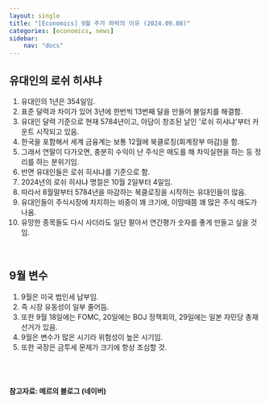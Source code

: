 ```yaml
---
layout: single
title: "[Economics] 9월 주가 하락의 이유 (2024.09.08)"
categories: [economics, news]
sidebar:
    nav: "docs"
---
```


## 유대인의 로쉬 히샤냐
1. 유대인의 1년은 354일임.
1. 표준 달력과 차이가 있어 3년에 한번씩 13번째 달을 만들어 불일치를 해결함.
1. 유대인 달력 기준으로 현재 5784년이고, 아담이 창조된 날인 '로쉬 히샤냐'부터 카운트 시작되고 있음.
1. 한국을 포함해서 세계 금융계는 보통 12월에 북클로징(회계장부 마감)을 함.
1. 그래서 연말이 다가오면, 충분히 수익이 난 주식은 매도를 해 차익실현을 하는 등 정리를 하는 분위기임.
1. 반면 유대인들은 로쉬 히샤냐를 기준으로 함.
1. 2024년의 로쉬 히샤냐 명절은 10월 2일부터 4일임.
1. 따라서 8월말부터 5784년을 마감하는 북클로징을 시작하는 유대인들이 많음.
1. 유대인들이 주식시장에 차지하는 비중이 꽤 크기에, 이맘때쯤 꽤 많은 주식 매도가 나옴.
1. 유망한 종목들도 다시 사더라도 일단 팔아서 연간평가 숫자를 좋게 만들고 싶을 것임.

<br/>

## 9월 변수
1. 9월은 미국 법인세 납부임.
1. 즉 시장 유동성이 일부 줄어듬.
1. 또한 9월 18일에는 FOMC, 20일에는 BOJ 정책회의, 29일에는 일본 자민당 총재선거가 있음.
1. 9월은 변수가 많은 시기라 위험성이 높은 시기임.
1. 또한 국장은 금투세 문제가 크기에 항상 조심할 것.


<br/>
<br/>

#### 참고자료: 메르의 블로그 (네이버) 